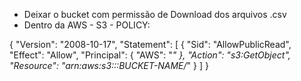 - Deixar o bucket com permissão de Download dos arquivos .csv
- Dentro da AWS - S3 - POLICY:

{
    "Version": "2008-10-17",
    "Statement": [
        {
            "Sid": "AllowPublicRead",
            "Effect": "Allow",
            "Principal": {
                "AWS": "*"
            },
            "Action": "s3:GetObject",
            "Resource": "arn:aws:s3:::BUCKET-NAME/*"
        }
    ]
}


